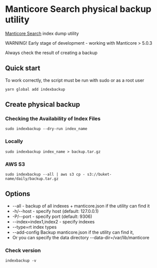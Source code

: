 # Manticore Search physical backup utility

[Manticore Search](https://manticoresearch.com/) index dump utility

WARNING! Early stage of development - working with Manticore > 5.0.3

Always check the result of creating a backup

## Quick start

To work correctly, the script must be run with sudo or as a root user

```shell
yarn global add indexbackup
```

## Create physical backup

### Checking the Availability of Index Files

```shell
sudo indexbackup --dry-run index_name
```

### Locally

```shell
sudo indexbackup index_name > backup.tar.gz
```

### AWS S3

```shell
sudo indexbackup --all | aws s3 cp - s3://buket-name/daily/backup.tar.gz
```

## Options

* --all - backup of all indexes + manticore.json if the utility can find it
* -h/--host - specify host (default: 127.0.0.1)
* -P/--port - specify port (default: 9306)
* --index=index1,index2 - specify indexes
* --type=rt index types
* --add-config Backup manticore.json if the utility can find it, 
* Or you can specify the data directory --data-dir=/var/lib/manticore

### Check version

```shell
indexbackup -v
```